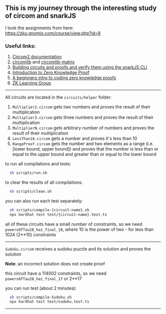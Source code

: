 ## This is my journey through the interesting study of circom and snarkJS

I took the assignments from here: https://zku.gnomio.com/course/view.php?id=8

### Useful links:

1. [Circom2 documentation](https://docs.circom.io/getting-started/installation/)
2. [circomlib](https://github.com/iden3/circomlib/tree/master/circuits) and [circomlib-matrix](https://github.com/socathie/circomlib-matrix/tree/master/circuits)
3. [Building circuits and proofs and verify them using the snarkJS CLI](https://www.samsclass.info/141/proj/C523.htm)
4. [Introduction to Zero Knowledge Proof](https://github.com/enricobottazzi/ZKverse/blob/master/README.md)
5. [A beginners intro to coding zero knowledge proofs](https://dev.to/spalladino/a-beginners-intro-to-coding-zero-knowledge-proofs-c56)
6. [ZK Learning Group](https://learn.0xparc.org/)

---

All circuits are located in the `circuits/helper` folder:

1. `Multiplier2.circom` gets two numbers and proves the result of
   their multiplication
2. `Multiplier3.circom` gets three numbers and proves the result of their multiplication
3. `MultiplierN.circom` gets arbitrary number of numbers and proves the result of their multiplication
4. `LessThan10.circom` gets a number and proves it's less than 10
5. `RangeProof.circom` gets the number and two elements as a range (i.e. [lower bound, upper bound]) and proves that the number is less than or equal to the upper bound and greater than or equal to the lower bound

to run all compilations and tests:

```bash
  sh scripts/run.sh
```

to clear the results of all compilations:

```bash
  sh scripts/clean.sh
```

you can also run each test separately:

```bash
  sh scripts/compile-{circuit-name}.sh
  npx hardhat test test/{circuit-name}.test.ts
```

all of these circuits have a small number of constraints, so we need `powersOfTau28_hez_final_10`, where 10 is the power of two - for less than 1024 (2\*\*10) constraints

---

`Sudoku.circom` receives a sudoku puzzle and its solution and proves the solution

**Note**: an incorrect solution does not create proof

this circuit have a 114002 constraints, so we need `powersOfTau28_hez_final_17` or 2\*\*17

you can run test (about 2 minutes):

```bash
  sh scripts/compile-Sudoku.sh
  npx hardhat test test/sudoku.test.ts
```

---
